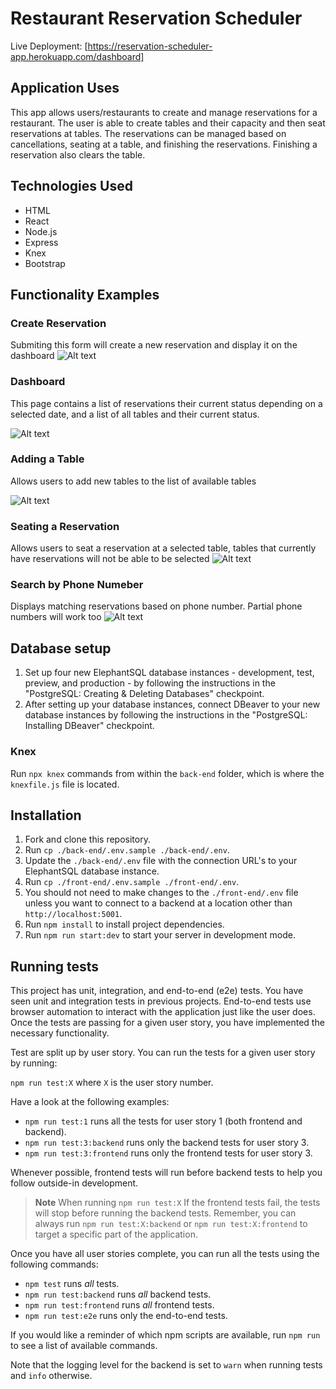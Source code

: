 # Restaurant Reservation Scheduler

Live Deployment: [https://reservation-scheduler-app.herokuapp.com/dashboard]

## Application Uses

This app allows users/restaurants to create and manage reservations for a restaurant. The user is able to create tables and their capacity and then seat reservations at tables.  The reservations can be managed based on cancellations, seating at a table, and finishing the reservations.  Finishing a reservation also clears the table.  

## Technologies Used

* HTML
* React
* Node.js
* Express
* Knex
* Bootstrap


## Functionality Examples 

### Create Reservation
Submiting this form will create a new reservation and display it on the dashboard
![Alt text](https://lh3.googleusercontent.com/Ys4uwwl6Gp_smVaYebYEs8hoY2MAskUvYToufT_ueFtLB32DMmEMSET9xF6z5R4Y9LL-ZRWHZsmkZRIUQl7fIirfxwhuUZJDm5X9nAf87bAgyMfUwY-p3BR-iDPAQFDGkfsHqsYILXyI0URAVVh_a_EWzx2x6ATs6uSaQe5j_H4qn8CZQWl5DRUV6GBUFNi39Z4WjQarP95b-kKRmrLvQ5EN0-eOu6OHN9_TmNQO9rxsqN7OVVkeZrZbPOH7iGjRH4qBq_MvujXXAk3GyUCwyAADMMNstcjNOTFSN_hlbHgfmb5myXubxwipfOVyS7qS3XK4IixQQUEec6acyy3JR4N1su8ZqkqA5oNV7VQTUf8z0tiTE8lYQAq-0oJ_gnuAxfh93i3cdsnYqYnqLQPMj5moHaCvTp8Evq-k6yuwRVK2cQV2rmAWRfLnyyZvp6pl-vZ1yJpyNLm56sJ4PN6IojkiiQ7RAY4TIVd6KXQT1KLZTmcgbbwCz4NSMhvu6lvgNcjyQenZWHcDbP1H4SGWmGYcrjCHIprauB5JUIq5pwzVS7gHbGMnXM8f6P9ylexYg0zgcwNTfjA7tG7ybPaQVHHVkTYbFLeAX2uPQLuf2jNEfZkM51OW5CUAb-yvBO7x5olPf6co5_jhiheho-ApB7UBIcpZwGHGWsfKsjnzqhF6yU3rG3KwaCoZTZV2DmFbR5WEQDb16sMTVQ9T6GMceoZBmh50ZwBDCwlAtjwM1mw5HKtikPIMFMR64EU=w1920-h1080-no?authuser=0 "Create Reservation")

### Dashboard
This page contains a list of reservations their current status depending on a selected date, and a list of all tables and their current status.

![Alt text](https://lh3.googleusercontent.com/pcHXS4Ke8mWuCwwYvUbqRBmpvRhmvAeIeGa2iqdGuQjSWQKyjXYZCgPDjAirPCQCMONbO-UbrkXMqte3iict2l8hoK883GPf9fx2uEAqePUcKKyPOPklaeh4SGIa-rYEAZw6pksnZfujqbE2MbAseQj5Fv6g4lC9bFUPuUHydtVdqregXJydrccB-eyleoiEKQS_uzNOLe68zNk4NrQUCg4oBPVZdN5TuRgJyF5q0s0LYXkNYA7Zlzu1HrSKmf4iRIZNTbMMWlY7l9GBgaC0CYDjFWqAcq3Ax_CVUwSnaz-LB2tmm5_U9ehqChhcV2gwUVi8iXAVr_QRR9qoIorJJby3N8fic915FdcUlSlrtTAfNkKtF4Gqi3S7yA9MetLYp1iXZ4P1YcrDE-c0H2kz5_5wmkt9kCfxRKnaZTY_vait_WJpCK5ycNc9nQAsNMOapY8mlEmAV02djqrfI0mvFcIe7F5h6Ep6wK7HeOrZtArBTjEpwAlrLjuNN_r1SbYAP4eqKrfG9m9fuz3IU6ZQEKztjuLVBAAnwOYsDSP992k_W0CtNDVEaBDuTtIDPzokVKaZElbbdkVrkYN-w4p7BYlr5iK-eLlvDpEKl_-OZz-KBH3ji0C0eQUrA1EaQMzxQx-W2A0unM-5eTgWOMEGpZi7EebQCx9ZrfhyQBlwVWbv_QZXlyiZKYIjFpBFTmyOPCn5WoLq-i0W9CO4lOqm3sxYeXdiKixNECpO3UivbC1tSEtriXvDkBXlwn4=w1506-h954-no?authuser=0 "Dashboard")

### Adding a Table
Allows users to add new tables to the list of available tables

![Alt text](https://lh3.googleusercontent.com/hPjXbhsDUr9WThp4WPSlr1KV5janlvFkLnr3qQcnd2OllGeqVQZWUgAmnesNR94gz0D3qig5XwhlB7kyMljj8Vo7YLFUSS6tml2-LthKSM8R_KkOSjpBKWLdW6HyuPdx5SvpzNkPuxWZfl_fanmmTCIqLDsqLO45yJZLBMvU9m-sIFvDx1oxHZ9-pqybYEnn6qSKUvzugItmi39ondHW6iyJg2cn-tcObmYVLzIzERfP_n6YWA5SwUBjwTn-bDlqmShiFRU_jbXw7wAQX5yutTD6uerkAZ2fIaE3NFzeevqMNsAUPRYkCsx0B2GtFJz58-_e_pG-msr8UuwrEgDGfo2vwfnsXjpIGOtk3YEn2uCn0uQbfHd388APiwLRfUkkPdEwFiGupmhTtpyc2vzBcTLa6VfONAeNcZy3C7ThvZjqvmDXAbVkewIkKEFia7ce6YEFTCSYTXf2woomWfIYGS14spBG2JxIQ2xz5ePKicZu-4oYvQCXWQJwZkKJRrc7JHvWBnJ_8F8XkRL9F-B0p6WP1b8sGU6Fkk64l1_XXHS_CGC-2cpLc_Q2R9zB3NiNOfb5BrMgfIlS6OR5wTS3PC9JhzDoS1Gsi1mLIh-ledqsxsleNzYHWIg5X21Yo65i8imlfVivkcYBdxc3qKNTtIzAp4ILC6iFtB5Bt4AyyQqexOp_nxc3uGGk78iPkUy7USfBPn_YhveMuAqn3obs_lc0khAkdiQWIIwA3L4bqT2xVgDds5J0xbNs3_U=w1696-h954-no?authuser=0 "Create Table")

### Seating a Reservation 
Allows users to seat a reservation at a selected table, tables that currently have reservations will not be able to be selected
![Alt text](https://lh3.googleusercontent.com/-zrmqfDdOfNRVakbs4QgBH3upgL-Iqiu7at4pZ80SrDm-tTuIbD2wKsCjLInyL7HgyCDrKXqn-iPfBMu2-Sb1Oa84PvmFJy60ll7fFU_akGuTW-qefArRCEeE5N6-C1CHrx5RJrIKwKJJiIA87T1OEPteTJDs4uEFH9RZTtuYBTXptWuNGQRKGgH_fnfuZuViqzMwKnwDhUjmbWkMy5oDbiHUkjoz3dc0xe0X_-5YDlNHbtDBiGkeyuEy6-gZUx1frRuA1V3Ef1mpzQeND7KDry9vCM1kDY16t5sW2okrkUjQDrqs2usVBIfBGCFL21NiV1hdWrslmc8KtTcUqOxzm5JzKk2CRJqtlCHC0ezgFUQvi5UAaQtiVXcf9kKkSdRFS1BqXXebzZMRF0R78A-HuBhK4Kxb2YNlSz249Q8m_HSTAtqbegHls_e5LnfJyjdCh_k_QlrFSI3hYlWPCssn0uKKLScbKaa4n8h7nWzzFzlOkCKla0wg1w0PMaU6rmoideyYNpU774cRJ0AFim0SwLSn_VfLCO65VcJHGwepa9IQVKrfJaWbUQYZoeaLmf4hsNgV11IVsw3UdtpyrXa4y4d33fY9ZrcgSZ7vC68lPYUa3jXeO2323cnE5I9sYIPPTirFl5Uw9l8369vlZ5V_z0lXvrC_bUyzh_YCi_e9UW7wwQI9MvIhHsNrQ-iPTDirPwCJxqDnUGD0vqsjYyZgXq2m-9LzNKxKueqOpKQ0BQainwQI-lQ_56X96k=w1696-h954-no?authuser=0 "Seat Reservation")

### Search by Phone Numeber
Displays matching reservations based on phone number.  Partial phone numbers will work too
![Alt text](https://lh3.googleusercontent.com/reejrfSRWgZyxUIirHZAIR-C2SeWsVmLAc4pBb-TOf6peCLNWDAoBx9HtwJnqqeEsn1XqwNgck21scS2ovcLwbqys17w8gh1ImTP1BDH5KGVJGGo4KYaeRr7xO74rgqBo4e5RP_Mb6oP76G-gqnt1TiJmyVfnpOVrIPuhAjQiZEttfo4Reh_yAm3r534j5wbH-sNmYlZxwHrMplYyPRQa9KqKF71x_10O6ySC5FXstjWDYNDMYKI08CAbXvbIky1mEIgB_eT8D6heLHemecHzg-GYUVzanzLBGe9RX6iZBykd3iOXGWqE3tNf9DS1SFW2DUFo31tc5sTIygMOoA9IOLcBPcy7S69lEnEQSGqOoyMeEc_w-FkCU-0_Eqc8vTXA1j7njJsXdpD5GbBzeiazYGt3_3Pd2SCt04hlN1eLDNoEnAi2aqjxPHDHSXE9rNTKgDI6Jw5EZOoQ308TmrUKU6hQZJ4aFU15BAHuMnvR80ZtlqdmjWdZT4iBjJ8zaJ6K2OFXBuA664lKUB9n-Ru-cHHC7fpSok-EtY43ZnOj-ZilO-brtlKQR3GBtfhHJzS1fCEE7WdyHa9Gk3JS2K9YqLxqbA2jrkBUKz1HVKTRtcj3TNgrq1cmDQRMqjfLyTeQzQsU-bYyXWdZerSz2dDcXzT2fHClNeq5iavhy84NTEb8FqNLtIoX7Eetjp-o6L8dTbObxR6zdFuwSYh7q0Qc_KRYyaMMZc8Xx8xLHVdJGsz4eb97e_XJD0YPyE=w1917-h867-no?authuser=0 "Search Phone Number")

## Database setup

1. Set up four new ElephantSQL database instances - development, test, preview, and production - by following the instructions in the "PostgreSQL: Creating & Deleting Databases" checkpoint.
1. After setting up your database instances, connect DBeaver to your new database instances by following the instructions in the "PostgreSQL: Installing DBeaver" checkpoint.

### Knex

Run `npx knex` commands from within the `back-end` folder, which is where the `knexfile.js` file is located.

## Installation

1. Fork and clone this repository.
1. Run `cp ./back-end/.env.sample ./back-end/.env`.
1. Update the `./back-end/.env` file with the connection URL's to your ElephantSQL database instance.
1. Run `cp ./front-end/.env.sample ./front-end/.env`.
1. You should not need to make changes to the `./front-end/.env` file unless you want to connect to a backend at a location other than `http://localhost:5001`.
1. Run `npm install` to install project dependencies.
1. Run `npm run start:dev` to start your server in development mode.


## Running tests

This project has unit, integration, and end-to-end (e2e) tests. You have seen unit and integration tests in previous projects.
End-to-end tests use browser automation to interact with the application just like the user does.
Once the tests are passing for a given user story, you have implemented the necessary functionality.

Test are split up by user story. You can run the tests for a given user story by running:

`npm run test:X` where `X` is the user story number.

Have a look at the following examples:

- `npm run test:1` runs all the tests for user story 1 (both frontend and backend).
- `npm run test:3:backend` runs only the backend tests for user story 3.
- `npm run test:3:frontend` runs only the frontend tests for user story 3.

Whenever possible, frontend tests will run before backend tests to help you follow outside-in development.

> **Note** When running `npm run test:X` If the frontend tests fail, the tests will stop before running the backend tests. Remember, you can always run `npm run test:X:backend` or `npm run test:X:frontend` to target a specific part of the application.

Once you have all user stories complete, you can run all the tests using the following commands:

- `npm test` runs _all_ tests.
- `npm run test:backend` runs _all_ backend tests.
- `npm run test:frontend` runs _all_ frontend tests.
- `npm run test:e2e` runs only the end-to-end tests.

If you would like a reminder of which npm scripts are available, run `npm run` to see a list of available commands.

Note that the logging level for the backend is set to `warn` when running tests and `info` otherwise.